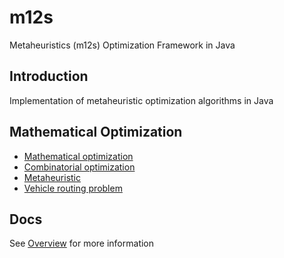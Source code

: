 # m12s

Metaheuristics (m12s) Optimization Framework in Java

## Introduction

Implementation of metaheuristic optimization algorithms in Java

## Mathematical Optimization

- [Mathematical optimization](https://en.wikipedia.org/wiki/Mathematical_optimization)
- [Combinatorial optimization](https://en.wikipedia.org/wiki/Combinatorial_optimization)
- [Metaheuristic](https://en.wikipedia.org/wiki/Metaheuristic)
- [Vehicle routing problem](https://en.wikipedia.org/wiki/Vehicle_routing_problem)

## Docs

See [Overview](https://github.com/gocklkatz/m12s/blob/main/docs/1_overview.md) for more information
